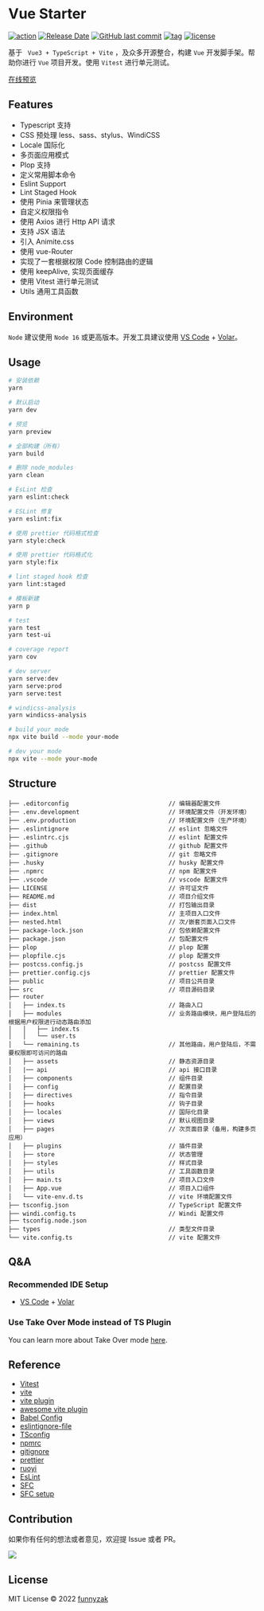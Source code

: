 # Vue Starter

[![action][ci-image]][ci-url] [![Release Date][rle-image]][rle-url] [![GitHub last commit][last-commit-image]][repository-url] [![tag][tag-image]][rle-url] [![license][license-image]][repository-url]

基于 ` Vue3 + TypeScript + Vite` ，及众多开源整合，构建 `Vue` 开发脚手架。帮助你进行 `Vue` 项目开发。使用 `Vitest` 进行单元测试。

[在线预览](https://vuestarter2.vercel.app/)

 <!-- [![Sourcegraph][sg-image]][sg-url]  -->
<!-- [![GitHub repo size][repo-size-image]][repository-url]
 -->
[ci-image]: https://github.com/funnyzak/vue-starter/actions/workflows/ci.yml/badge.svg
[ci-url]: https://github.com/funnyzak/vue-starter/actions
[license-image]: https://img.shields.io/github/license/funnyzak/vue-starter.svg?style=flat-square
[repository-url]: https://github.com/funnyzak/vue-starter
[repo-size-image]: https://img.shields.io/github/repo-size/funnyzak/vue-starter
[commit-activity-image]: https://img.shields.io/github/commit-activity/m/funnyzak/vue-starter?style=flat-square
[last-commit-image]: https://img.shields.io/github/last-commit/funnyzak/vue-starter?style=flat-square&lable=commit
[rle-image]: https://img.shields.io/github/release-date/funnyzak/vue-starter.svg?label=release
[rle-url]: https://github.com/funnyzak/vue-starter/releases/latest
[sg-url]: https://sourcegraph.com/github.com/funnyzak/vue-starter
[sg-image]: https://img.shields.io/badge/view%20on-Sourcegraph-brightgreen.svg?style=flat-square
[tag-image]: https://img.shields.io/github/tag/funnyzak/vue-starter.svg

## Features

- Typescript 支持
- CSS 预处理 less、sass、stylus、WindiCSS
- Locale 国际化
- 多页面应用模式
- Plop 支持
- 定义常用脚本命令
- Eslint Support
- Lint Staged Hook
- 使用 Pinia 来管理状态
- 自定义权限指令
- 使用 Axios 进行 Http API 请求
- 支持 JSX 语法
- 引入 Animite.css
- 使用 vue-Router
- 实现了一套根据权限 Code 控制路由的逻辑
- 使用 keepAlive, 实现页面缓存
- 使用 Vitest 进行单元测试
- Utils 通用工具函数

## Environment

`Node` 建议使用 `Node 16` 或更高版本。开发工具建议使用 [VS Code](https://code.visualstudio.com/) + [Volar](https://marketplace.visualstudio.com/items?itemName=Vue.volar)。

## Usage

```bash
# 安装依赖
yarn

# 默认启动
yarn dev

# 预览
yarn preview

# 全部构建（所有）
yarn build

# 删除 node_modules
yarn clean

# EsLint 检查
yarn eslint:check

# ESLint 修复
yarn eslint:fix

# 使用 prettier 代码格式检查
yarn style:check

# 使用 prettier 代码格式化
yarn style:fix

# lint staged hook 检查
yarn lint:staged

# 模板新建
yarn p

# test
yarn test
yarn test-ui

# coverage report
yarn cov

# dev server
yarn serve:dev
yarn serve:prod
yarn serve:test

# windicss-analysis
yarn windicss-analysis

# build your mode
npx vite build --mode your-mode

# dev your mode
npx vite --mode your-mode
```

## Structure

    ├── .editorconfig                            // 编辑器配置文件
    ├── .env.development                         // 环境配置文件（开发环境）
    ├── .env.production                          // 环境配置文件（生产环境）
    ├── .eslintignore                            // eslint 忽略文件
    ├── .eslintrc.cjs                            // eslint 配置文件
    ├── .github                                  // github 配置文件
    ├── .gitignore                               // git 忽略文件
    ├── .husky                                   // husky 配置文件
    ├── .npmrc                                   // npm 配置文件
    ├── .vscode                                  // vscode 配置文件
    ├── LICENSE                                  // 许可证文件
    ├── README.md                                // 项目介绍文件
    ├── dist                                     // 打包输出目录
    ├── index.html                               // 主项目入口文件
    ├── nested.html                              // 次/嵌套页面入口文件
    ├── package-lock.json                        // 包依赖配置文件
    ├── package.json                             // 包配置文件
    ├── plop                                     // plop 配置
    ├── plopfile.cjs                             // plop 配置文件
    ├── postcss.config.js                        // postcss 配置文件
    ├── prettier.config.cjs                      // prettier 配置文件
    ├── public                                   // 项目公共目录
    ├── src                                      // 项目源码目录
    ├── router
    │   ├── index.ts                             // 路由入口
    │   ├── modules                              // 业务路由模块，用户登陆后的根据用户权限进行动态路由添加
    │   │   ├── index.ts
    │   │   └── user.ts
    │   └── remaining.ts                         // 其他路由，用户登陆后，不需要权限即可访问的路由
    │   ├── assets                               // 静态资源目录
    │   |── api                                  // api 接口目录
    │   ├── components                           // 组件目录
    │   ├── config                               // 配置目录
    │   ├── directives                           // 指令目录
    │   ├── hooks                                // 钩子目录
    │   ├── locales                              // 国际化目录
    │   ├── views                                // 默认视图目录
    │   ├── pages                                // 次页面目录（备用，构建多页应用）
    │   ├── plugins                              // 插件目录
    │   ├── store                                // 状态管理
    │   ├── styles                               // 样式目录
    │   ├── utils                                // 工具函数目录
    │   ├── main.ts                              // 项目入口文件
    │   ├── App.vue                              // 项目入口组件
    │   └── vite-env.d.ts                        // vite 环境配置文件
    ├── tsconfig.json                            // TypeScript 配置文件
    ├── windi.config.ts                          // Windi 配置文件
    ├── tsconfig.node.json
    ├── types                                    // 类型文件目录
    └── vite.config.ts                           // vite 配置文件

## Q&A

### Recommended IDE Setup

- [VS Code](https://code.visualstudio.com/) + [Volar](https://marketplace.visualstudio.com/items?itemName=Vue.volar)

### Use Take Over Mode instead of TS Plugin

You can learn more about Take Over mode [here](https://github.com/johnsoncodehk/volar/discussions/471).

## Reference

- [Vitest](https://cn.vitest.dev/guide/features.html)
- [vite](https://cn.vitejs.dev/guide/features.htm)
- [vite plugin](https://cn.vitejs.dev/plugins/)
- [awesome vite plugin](https://github.com/vitejs/awesome-vite#plugins)
- [Babel Config](https://babel.docschina.org/docs/en/7.0.0/configuration/)
- [eslintignore-file](https://eslint.org/docs/user-guide/configuring/ignoring-code#the-eslintignore-file)
- [TSconfig](https://www.typescriptlang.org/tsconfig/)
- [npmrc](https://docs.npmjs.com/cli/v7/configuring-npm/npmrc)
- [gitignore](https://git-scm.com/docs/gitignore)
- [prettier](https://prettier.io/docs/en/index.html)
- [ruoyi](https://github.dev/YunaiV/ruoyi-vue-pro/)
- [EsLint](https://eslint.org/docs/user-guide/configuring/)
- [SFC](https://v3.vuejs.org/guide/single-file-component.html)
- [SFC setup](https://v3.vuejs.org/api/sfc-script-setup.html#sfc-script-setup)

## Contribution

如果你有任何的想法或者意见，欢迎提 Issue 或者 PR。

<a href="https://github.com/funnyzak/vue-starter/graphs/contributors">
  <img src="https://contrib.rocks/image?repo=funnyzak/vue-starter" />
</a>

## License

MIT License © 2022 [funnyzak](https://github.com/funnyzak)
